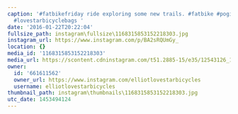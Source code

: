```yaml
---
caption: '#fatbikefriday ride exploring some new trails. #fatbike #pogies #bikepackingbags
  #lovestarbicyclebags '
date: '2016-01-22T20:22:04'
fullsize_path: instagram\fullsize\1168315853152218303.jpg
instagram_url: https://www.instagram.com/p/BA2sRQUmGy_
location: {}
media_id: '1168315853152218303'
media_url: https://scontent.cdninstagram.com/t51.2885-15/e35/12543126_1036205553068183_685839532_n.jpg?ig_cache_key=MTE2ODMxNTg1MzE1MjIxODMwMw%3D%3D.2
owner:
  id: '661611562'
  owner_url: https://www.instagram.com/elliotlovestarbicycles
  username: elliotlovestarbicycles
thumbnail_path: instagram\thumbnails\1168315853152218303.jpg
utc_date: 1453494124
---
```

